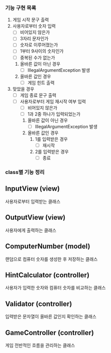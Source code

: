 ### 기능 구현 목록
1. 게임 시작 문구 출력
2. 사용자로부터 숫자 입력
   - [ ] 비어있지 않은가
   - [ ] 3자리 문자인가
   - [ ] 숫자로 이루어졌는가
   - [ ] 1부터 9사이의 숫자인가
   - [ ] 중복된 수가 없는가
   1. 올바른 값이 아닌 경우 
      - [ ] IllegalArgumentException 발생
   2. 올바른 값인 경우
      - [ ] 게임 힌트 출력
3. 맞았을 경우
   - [ ] 게임 종료 문구 출력
   - [ ] 사용자로부터 게임 재시작 여부 입력
      - [ ] 비어있지 않은가
      - [ ] 1과 2중 하나가 입력되었는가
      1. 올바른 값이 아닌 경우
         - [ ] IllegalArgumentException 발생
      2. 올바른 값인 경우
         1. 1를 입력받은 경우
            - [ ] 재시작
         2. 2를 입력받은 경우
            - [ ] 종료

### class별 기능 정리

## InputView (view)
사용자로부터 입력받는 클래스

## OutputView (view)
사용자에게 출력하는 클래스

## ComputerNumber (model)
랜덤으로 컴퓨터 숫자를 생성한 후 저장하는 클래스

## HintCalculator (controller)
사용자가 입력한 숫자와 컴퓨터 숫자를 비교하는 클래스

## Validator (controller)
입력받은 문자열이 올바른 값인지 확인하는 클래스

## GameController (controller)
게임 전반적인 흐름을 관리하는 클래스